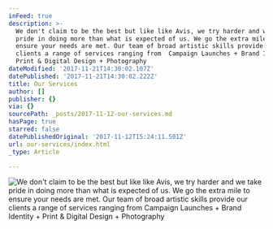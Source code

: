 ```yaml
---
inFeed: true
description: >-
  We don't claim to be the best but like like Avis, we try harder and we take
  pride in doing more than what is expected of us. We go the extra mile to
  ensure your needs are met. Our team of broad artistic skills provide our
  clients a range of services ranging from  Campaign Launches + Brand Identity +
  Print & Digital Design + Photography
dateModified: '2017-11-21T14:30:02.107Z'
datePublished: '2017-11-21T14:30:02.222Z'
title: Our Services
author: []
publisher: {}
via: {}
sourcePath: _posts/2017-11-12-our-services.md
hasPage: true
starred: false
datePublishedOriginal: '2017-11-12T15:24:11.501Z'
url: our-services/index.html
_type: Article

---
```

![We don't claim to be the best but like like Avis, we try harder and we take pride in doing more than what is expected of us. We go the extra mile to ensure your needs are met. Our team of broad artistic skills provide our clients a range of services ranging from  Campaign Launches + Brand Identity + Print & Digital Design + Photography](https://the-grid-user-content.s3-us-west-2.amazonaws.com/a867a5e5-8dbe-40c1-a05d-59305f3d89ce.jpg)